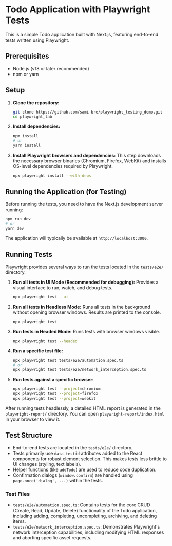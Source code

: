 # Todo Application with Playwright Tests

This is a simple Todo application built with Next.js, featuring end-to-end tests written using Playwright.

## Prerequisites

*   Node.js (v18 or later recommended)
*   npm or yarn

## Setup

1.  **Clone the repository:**
    ```bash
    git clone https://github.com/sami-bre/playwright_testing_demo.git
    cd playwright_lab
    ```

2.  **Install dependencies:**
    ```bash
    npm install
    # or
    yarn install
    ```

3.  **Install Playwright browsers and dependencies:**
    This step downloads the necessary browser binaries (Chromium, Firefox, WebKit) and installs OS-level dependencies required by Playwright.
    ```bash
    npx playwright install --with-deps
    ```

## Running the Application (for Testing)

Before running the tests, you need to have the Next.js development server running:

```bash
npm run dev
# or
yarn dev
```

The application will typically be available at `http://localhost:3000`.

## Running Tests

Playwright provides several ways to run the tests located in the `tests/e2e/` directory.

1.  **Run all tests in UI Mode (Recommended for debugging):**
    Provides a visual interface to run, watch, and debug tests.
    ```bash
    npx playwright test --ui
    ```

2.  **Run all tests in Headless Mode:**
    Runs all tests in the background without opening browser windows. Results are printed to the console.
    ```bash
    npx playwright test
    ```

3.  **Run tests in Headed Mode:**
    Runs tests with browser windows visible.
    ```bash
    npx playwright test --headed
    ```

4.  **Run a specific test file:**
    ```bash
    npx playwright test tests/e2e/automation.spec.ts
    # or
    npx playwright test tests/e2e/network_interception.spec.ts
    ```

5.  **Run tests against a specific browser:**
    ```bash
    npx playwright test --project=chromium
    npx playwright test --project=firefox
    npx playwright test --project=webkit
    ```

After running tests headlessly, a detailed HTML report is generated in the `playwright-report/` directory. You can open `playwright-report/index.html` in your browser to view it.

## Test Structure

*   End-to-end tests are located in the `tests/e2e/` directory.
*   Tests primarily use `data-testid` attributes added to the React components for robust element selection. This makes tests less brittle to UI changes (styling, text labels).
*   Helper functions (like `addTodo`) are used to reduce code duplication.
*   Confirmation dialogs (`window.confirm`) are handled using `page.once('dialog', ...)` within the tests.

### Test Files

*   `tests/e2e/automation.spec.ts`: Contains tests for the core CRUD (Create, Read, Update, Delete) functionality of the Todo application, including adding, completing, uncompleting, archiving, and deleting items.
*   `tests/e2e/network_interception.spec.ts`: Demonstrates Playwright's network interception capabilities, including modifying HTML responses and aborting specific asset requests.
